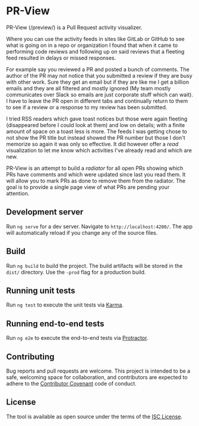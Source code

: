 # PR-View

PR-View (/preview/) is a Pull Request activity visualizer.

Where you can use the activity feeds in sites like GitLab or GitHub to see what is going on in a repo or organization I found that when it came to performing code reviews and following up on said reviews that a fleeting feed resulted in delays or missed responses.

For example say you reviewed a PR and posted a bunch of comments. The author of the PR may not notice that you submitted a review if they are busy with other work. Sure they get an email but if they are like me I get a billion emails and they are all filtered and mostly ignored (My team mostly communicates over Slack so emails are just corporate stuff which can wait). I have to leave the PR open in different tabs and continually return to them to see if a review or a response to my review has been submitted.

I tried RSS readers which gave toast notices but those were again fleeting (disappeared before I could look at them) and low on details; with a finite amount of space on a toast less is more. The feeds I was getting chose to not show the PR title but instead showed the PR number but those I don't memorize so again it was only so effective. It did however offer a _read_ visualization to let me know which activities I've already read and which are new.

PR-View is an attempt to build a _radiator_ for all open PRs showing which PRs have comments and which were updated since last you read them. It will allow you to mark PRs as done to remove them from the radiator. The goal is to provide a single page view of what PRs are pending your attention.

## Development server

Run `ng serve` for a dev server. Navigate to `http://localhost:4200/`. The app will automatically reload if you change any of the source files.

## Build

Run `ng build` to build the project. The build artifacts will be stored in the `dist/` directory. Use the `-prod` flag for a production build.

## Running unit tests

Run `ng test` to execute the unit tests via [Karma](https://karma-runner.github.io).

## Running end-to-end tests

Run `ng e2e` to execute the end-to-end tests via [Protractor](http://www.protractortest.org/).

## Contributing

Bug reports and pull requests are welcome. This project is intended to be a safe, welcoming space for collaboration, and contributors are expected to adhere to the [Contributor Covenant](https://contributor-covenant.org/) code of conduct.

## License

The tool is available as open source under the terms of the [ISC License](https://choosealicense.com/licenses/isc/).
